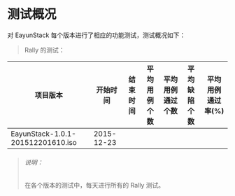 # 测试概况

对 EayunStack 每个版本进行了相应的功能测试，测试概况如下：

> Rally 的测试：

|项目版本|开始时间|结束时间|平均用例个数|平均用例通过个数|平均缺陷个数|平均用例通过率(%)|
|--------|--------|--------|------------|----------------|------------|-----------------|
|EayunStack-1.0.1-201512201610.iso|2015-12-23||||||

> ###### 说明：
> 在各个版本的测试中，每天进行所有的 Rally 测试。
